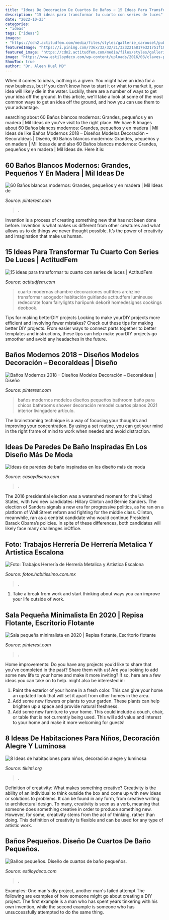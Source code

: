 ```yaml
---
title: "Ideas De Decoracion De Cuartos De Baños ~ 15 Ideas Para Transformar Tu Cuarto Con Series De Luces"
description: "15 ideas para transformar tu cuarto con series de luces"
date: "2022-10-23"
categories:
- "ideas"
tags: ["ideas"]
images:
- "https://cdn2.actitudfem.com/media/files/styles/gallerie_carousel/public/images/2019/04/decoracion-series-de-luces-1.jpg"
featuredImage: "https://i.pinimg.com/736x/32/32/21/323221a817e321751f10047788be1e15.jpg"
featured_image: "https://cdn2.actitudfem.com/media/files/styles/gallerie_carousel/public/images/2019/04/decoracion-series-de-luces-1.jpg"
image: "https://www.estiloydeco.com/wp-content/uploads/2016/03/claves-para-banos-pequenos-7.jpg"
ShowToc: true
author: "Dr. Aleen Huel MD"
---
```



When it comes to ideas, nothing is a given. You might have an idea for a new business, but if you don't know how to start it or what to market it, your idea will likely die in the water. Luckily, there are a number of ways to get your idea off the ground. In this article, we'll take a look at some of the most common ways to get an idea off the ground, and how you can use them to your advantage.

	

		
searching about 60 Baños blancos modernos: Grandes, pequeños y en madera | Mil Ideas de you've visit to the right place. We have 8 Images about 60 Baños blancos modernos: Grandes, pequeños y en madera | Mil Ideas de like Baños Modernos 2018 – Diseños Modelos Decoración – ÐecoraIdeas | Diseño, 60 Baños blancos modernos: Grandes, pequeños y en madera | Mil Ideas de and also 60 Baños blancos modernos: Grandes, pequeños y en madera | Mil Ideas de. Here it is:
		
    
## 60 Baños Blancos Modernos: Grandes, Pequeños Y En Madera | Mil Ideas De

<img loading=lazy src="https://i.pinimg.com/736x/c3/28/35/c32835b6b6f20eb22671eb77115be13e.jpg" onerror="this.onerror=null;this.src='https://tse4.mm.bing.net/th?id=OIP.mrvNThS6icmOfyLbYyy7NQHaJ4&amp;pid=15.1';" alt="60 Baños blancos modernos: Grandes, pequeños y en madera | Mil Ideas de">

_Source: pinterest.com_

>. 

	

Invention is a process of creating something new that has not been done before. Invention is what makes us different from other creatures and what allows us to do things we never thought possible. It’s the power of creativity and imagination that make us human.

    
## 15 Ideas Para Transformar Tu Cuarto Con Series De Luces | ActitudFem

<img loading=lazy src="https://cdn2.actitudfem.com/media/files/styles/gallerie_carousel/public/images/2019/04/decoracion-series-de-luces-1.jpg" onerror="this.onerror=null;this.src='https://tse1.mm.bing.net/th?id=OIP.RgoaYg_wD1IcfKqOtPta3gAAAA&amp;pid=15.1';" alt="15 ideas para transformar tu cuarto con series de luces | ActitudFem">

_Source: actitudfem.com_

>cuarto modernas chambre decoraciones outfiters archzine transformar acogedor habitación guirlande actitudfem lumineuse redecorate foam fairylights hariipunk dekor9 homedesignss cookings deobook. 

	

Tips for making betterDIY projects
Looking to make yourDIY projects more efficient and involving fewer mistakes? Check out these tips for making better DIY projects. From easier ways to connect parts together to better templates and instructions, these tips can help make yourDIY projects go smoother and avoid any headaches in the future.

    
## Baños Modernos 2018 – Diseños Modelos Decoración – ÐecoraIdeas | Diseño

<img loading=lazy src="https://i.pinimg.com/736x/6b/78/bb/6b78bb90f9445dbb29aa68cd45bc919e.jpg" onerror="this.onerror=null;this.src='https://tse2.mm.bing.net/th?id=OIP.11f6PzCm3dqhaWYoEs0O0QHaLI&amp;pid=15.1';" alt="Baños Modernos 2018 – Diseños Modelos Decoración – ÐecoraIdeas | Diseño">

_Source: pinterest.com_

>baños modernos modelos diseños pequeños bathroom baño para chicos bathrooms shower decoración remodel cuartos planos 2021 interior livingadore artículo. 

	

The brainstroming technique is a way of focusing your thoughts and improving your concentration. By using a set routine, you can get your mind in the right frame of mind to work when needed and avoid distraction.

    
## Ideas De Paredes De Baño Inspiradas En Los Diseño Más De Moda

<img loading=lazy src="https://casaydiseno.com/wp-content/uploads/2020/04/paredes-de-bano-pequeno-ideas.jpg" onerror="this.onerror=null;this.src='https://tse1.mm.bing.net/th?id=OIP.vHzouoADOKV19OFWTDQkLgHaJ3&amp;pid=15.1';" alt="Ideas de paredes de baño inspiradas en los diseño más de moda">

_Source: casaydiseno.com_

>. 

	

The 2016 presidential election was a watershed moment for the United States, with two new candidates: Hillary Clinton and Bernie Sanders. The election of Sanders signals a new era for progressive politics, as he ran on a platform of Wall Street reform and fighting for the middle class. Clinton, meanwhile, ran as a centrist candidate who would continue President Barack Obama’s policies. In spite of these differences, both candidates will likely face many challenges inOffice.

    
## Foto: Trabajos Herrería De Herrería Metalica Y Artistica Escalona

<img loading=lazy src="https://mx.habcdn.com/photos/business/medium/whatsapp-image-2018-09-14-at-15-30-48-397135.jpg" onerror="this.onerror=null;this.src='https://tse1.mm.bing.net/th?id=OIP.RxeOsojuR5CeFN4J3GmnyQAAAA&amp;pid=15.1';" alt="Foto: Trabajos Herrería de Herrería Metalica y Artistica Escalona">

_Source: fotos.habitissimo.com.mx_

>. 

	

1. Take a break from work and start thinking about ways you can improve your life outside of work.

    
## Sala Pequeña Minimalista En 2020 | Repisa Flotante, Escritorio Flotante

<img loading=lazy src="https://i.pinimg.com/736x/32/32/21/323221a817e321751f10047788be1e15.jpg" onerror="this.onerror=null;this.src='https://tse4.mm.bing.net/th?id=OIP.ehOzT7oQsLoweOBFhFpQUAHaJ5&amp;pid=15.1';" alt="Sala pequeña minimalista en 2020 | Repisa flotante, Escritorio flotante">

_Source: pinterest.com_

>. 

	

Home improvements: Do you have any projects you’d like to share that you’ve completed in the past? Share them with us!
Are you looking to add some new life to your home and make it more inviting? If so, here are a few ideas you can take on to help. might also be interested in: 
1. Paint the exterior of your home in a fresh color. This can give your home an updated look that will set it apart from other homes in the area. 
2. Add some new flowers or plants to your garden. These plants can help brighten up a space and provide natural freshness. 
3. Add some new furniture to your home. This could include a couch, chair, or table that is not currently being used. This will add value and interest to your home and make it more welcoming for guests!

    
## 8 Ideas De Habitaciones Para Niños, Decoración Alegre Y Luminosa

<img loading=lazy src="https://tikinti.org/wp-content/uploads/2014/08/habitaciones-de-niños-tikinti-1-684x1024.jpg" onerror="this.onerror=null;this.src='https://tse3.mm.bing.net/th?id=OIP.w75_kvrwJxNDEcxQIXYe_wHaLF&amp;pid=15.1';" alt="8 Ideas de habitaciones para niños, decoración alegre y luminosa">

_Source: tikinti.org_

>. 

	

Definition of creativity: What makes something creative?
Creativity is the ability of an individual to think outside the box and come up with new ideas or solutions to problems. It can be found in any form, from creative writing to architectural design. To many, creativity is seen as a verb, meaning that someone does something creative in order to produce something new. However, for some, creativity stems from the act of thinking, rather than doing. This definition of creativity is flexible and can be used for any type of artistic work.

    
## Baños Pequeños. Diseño De Cuartos De Baño Pequeños.

<img loading=lazy src="https://www.estiloydeco.com/wp-content/uploads/2016/03/claves-para-banos-pequenos-7.jpg" onerror="this.onerror=null;this.src='https://tse4.mm.bing.net/th?id=OIP.Nva1RkWMJhjYz-aVU3FEpAHaLI&amp;pid=15.1';" alt="Baños pequeños. Diseño de cuartos de baño pequeños.">

_Source: estiloydeco.com_

>. 

	

Examples: One man's diy project, another man's failed attempt
The following are examples of how someone might go about creating a DIY project. The first example is a man who has spent years tinkering with his own invention, while the second example is someone who has unsuccessfully attempted to do the same thing.

